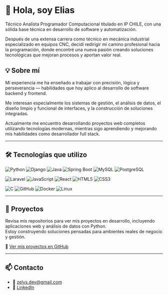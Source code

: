 # 👋 Hola, soy Elias

Técnico Analista Programador Computacional titulado en IP CHILE, con una sólida base técnica en desarrollo de software y automatización.

Después de una extensa carrera como técnico en mecánica industrial especializado en equipos CNC, decidí redirigir mi camino profesional hacia la programación, donde encontré una nueva pasión creando soluciones tecnológicas que mejoran procesos y aportan valor real.

## 💡 Sobre mí

Mi experiencia me ha enseñado a trabajar con precisión, lógica y perseverancia — habilidades que hoy aplico al desarrollo de software backend y frontend.

Me interesan especialmente los sistemas de gestión, el análisis de datos, el diseño limpio y funcional de interfaces, y la construcción de soluciones integradas.

Actualmente me encuentro desarrollando proyectos web completos utilizando tecnologías modernas, mientras sigo aprendiendo y mejorando mis habilidades como desarrollador full stack.

---

## 🛠️ Tecnologías que utilizo

![Python](https://img.shields.io/badge/Python-3776AB?style=for-the-badge&logo=python&logoColor=white) 
![Django](https://img.shields.io/badge/Django-092E20?style=for-the-badge&logo=django&logoColor=white) 
![Java](https://img.shields.io/badge/Java-007396?style=for-the-badge&logo=java&logoColor=white) 
![Spring Boot](https://img.shields.io/badge/Spring-6DB33F?style=for-the-badge&logo=spring&logoColor=white) 
![MySQL](https://img.shields.io/badge/MySQL-4479A1?style=for-the-badge&logo=mysql&logoColor=white) 
![PostgreSQL](https://img.shields.io/badge/PostgreSQL-336791?style=for-the-badge&logo=postgresql&logoColor=white)

![Laravel](https://img.shields.io/badge/Laravel-F05340?style=for-the-badge&logo=laravel&logoColor=white) 
![JavaScript](https://img.shields.io/badge/JavaScript-F7DF1E?style=for-the-badge&logo=javascript&logoColor=black) 
![React](https://img.shields.io/badge/React-20232A?style=for-the-badge&logo=react&logoColor=61DAFB) 
![HTML5](https://img.shields.io/badge/HTML5-E34F26?style=for-the-badge&logo=html5&logoColor=white) 
![CSS3](https://img.shields.io/badge/CSS3-1572B6?style=for-the-badge&logo=css3&logoColor=white)

![C](https://img.shields.io/badge/C-A8B9CC?style=for-the-badge&logo=c&logoColor=white) 
![GitHub](https://img.shields.io/badge/GitHub-181717?style=for-the-badge&logo=github&logoColor=white) 
![Docker](https://img.shields.io/badge/Docker-2496ED?style=for-the-badge&logo=docker&logoColor=white) 
![Linux](https://img.shields.io/badge/Linux-FCC624?style=for-the-badge&logo=linux&logoColor=black)

---

## 🚀 Proyectos

Revisa mis repositorios para ver mis proyectos en desarrollo, incluyendo aplicaciones web y análisis de datos con Python.  
Estoy construyendo soluciones pensadas para ambientes reales de negocio y gestión.

🔗 [Ver mis proyectos en GitHub](https://github.com/zelys)

---

## 📫 Contacto

- 📧 zelys.dev@gmail.com  
- 💼 [LinkedIn](https://linkedin.com/in/ecelis)  

